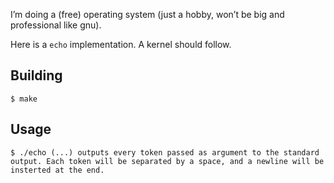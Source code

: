 I’m doing a (free) operating system (just a hobby, won’t be big and
professional like gnu).

Here is a `echo` implementation. A kernel should follow.

## Building

    $ make

## Usage

    $ ./echo (...) outputs every token passed as argument to the standard
    output. Each token will be separated by a space, and a newline will be
    insterted at the end.
